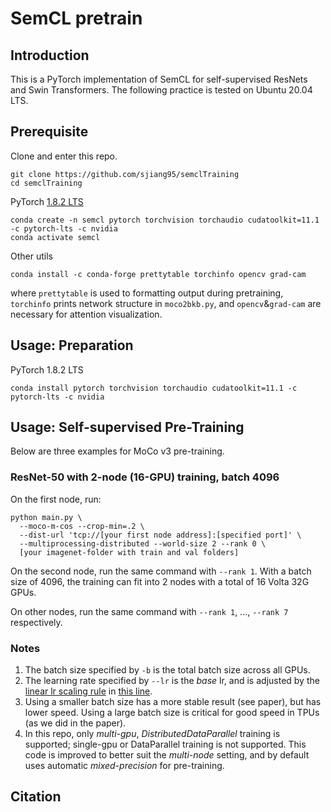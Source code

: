 # SemCL pretrain

## Introduction

This is a PyTorch implementation of SemCL for self-supervised ResNets and Swin Transformers. The following practice is tested on Ubuntu 20.04 LTS.

## Prerequisite

Clone and enter this repo.

```shell
git clone https://github.com/sjiang95/semclTraining
cd semclTraining
```

PyTorch [1.8.2 LTS](https://pytorch.org/get-started/previous-versions/#v182-with-lts-support)

```shell
conda create -n semcl pytorch torchvision torchaudio cudatoolkit=11.1 -c pytorch-lts -c nvidia
conda activate semcl
```

Other utils

```shell
conda install -c conda-forge prettytable torchinfo opencv grad-cam
```

where `prettytable` is used to formatting output during pretraining, `torchinfo` prints network structure in `moco2bkb.py`, and `opencv`&`grad-cam` are necessary for attention visualization.

## Usage: Preparation

PyTorch 1.8.2 LTS

```shell
conda install pytorch torchvision torchaudio cudatoolkit=11.1 -c pytorch-lts -c nvidia
```

## Usage: Self-supervised Pre-Training

Below are three examples for MoCo v3 pre-training.

### ResNet-50 with 2-node (16-GPU) training, batch 4096

On the first node, run:

```shell
python main.py \
  --moco-m-cos --crop-min=.2 \
  --dist-url 'tcp://[your first node address]:[specified port]' \
  --multiprocessing-distributed --world-size 2 --rank 0 \
  [your imagenet-folder with train and val folders]
```

On the second node, run the same command with `--rank 1`.
With a batch size of 4096, the training can fit into 2 nodes with a total of 16 Volta 32G GPUs.

On other nodes, run the same command with `--rank 1`, ..., `--rank 7` respectively.

### Notes

1. The batch size specified by `-b` is the total batch size across all GPUs.
2. The learning rate specified by `--lr` is the *base* lr, and is adjusted by the [linear lr scaling rule](https://arxiv.org/abs/1706.02677) in [this line](https://github.com/facebookresearch/moco-v3/blob/main/main_moco.py#L213).
3. Using a smaller batch size has a more stable result (see paper), but has lower speed. Using a large batch size is critical for good speed in TPUs (as we did in the paper).
4. In this repo, only *multi-gpu*, *DistributedDataParallel* training is supported; single-gpu or DataParallel training is not supported. This code is improved to better suit the *multi-node* setting, and by default uses automatic *mixed-precision* for pre-training.

## Citation
